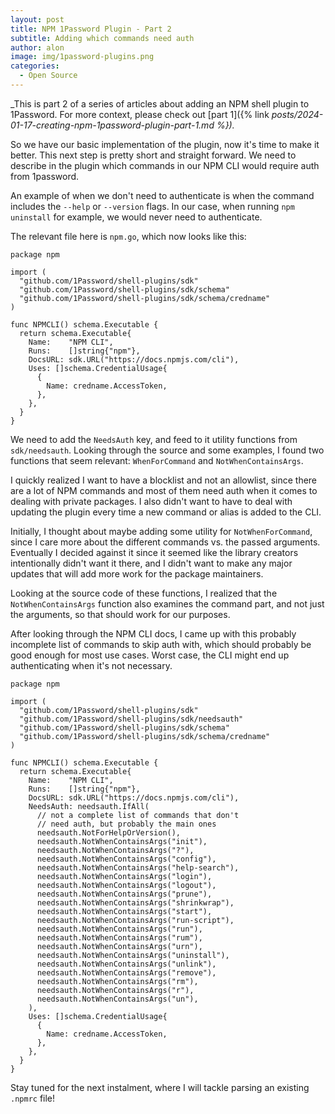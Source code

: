```yaml
---
layout: post
title: NPM 1Password Plugin - Part 2
subtitle: Adding which commands need auth
author: alon
image: img/1password-plugins.png
categories:
  - Open Source
---
```


_This is part 2 of a series of articles about adding an NPM shell plugin to 1Password. For more context, please check out [part 1]({% link _posts/2024-01-17-creating-npm-1password-plugin-part-1.md %})._

So we have our basic implementation of the plugin, now it's time to make it better. This next step is pretty short and straight forward. We need to describe in the plugin which commands in our NPM CLI would require auth from 1password.

An example of when we don't need to authenticate is when the command includes the `--help` or `--version` flags. In our case, when running `npm uninstall` for example, we would never need to authenticate.

The relevant file here is `npm.go`, which now looks like this:

```golang
package npm

import (
  "github.com/1Password/shell-plugins/sdk"
  "github.com/1Password/shell-plugins/sdk/schema"
  "github.com/1Password/shell-plugins/sdk/schema/credname"
)

func NPMCLI() schema.Executable {
  return schema.Executable{
    Name:    "NPM CLI",
    Runs:    []string{"npm"},
    DocsURL: sdk.URL("https://docs.npmjs.com/cli"),
    Uses: []schema.CredentialUsage{
      {
        Name: credname.AccessToken,
      },
    },
  }
}
```

We need to add the `NeedsAuth` key, and feed to it utility functions from `sdk/needsauth`. Looking through the source and some examples, I found two functions that seem relevant: `WhenForCommand` and `NotWhenContainsArgs`.

I quickly realized I want to have a blocklist and not an allowlist, since there are a lot of NPM commands and most of them need auth when it comes to dealing with private packages. I also didn't want to have to deal with updating the plugin every time a new command or alias is added to the CLI.

Initially, I thought about maybe adding some utility for `NotWhenForCommand`, since I care more about the different commands vs. the passed arguments. Eventually I decided against it since it seemed like the library creators intentionally didn't want it there, and I didn't want to make any major updates that will add more work for the package maintainers.

Looking at the source code of these functions, I realized that the `NotWhenContainsArgs` function also examines the command part, and not just the arguments, so that should work for our purposes.

After looking through the NPM CLI docs, I came up with this probably incomplete list of commands to skip auth with, which should probably be good enough for most use cases. Worst case, the CLI might end up authenticating when it's not necessary.

```
package npm

import (
  "github.com/1Password/shell-plugins/sdk"
  "github.com/1Password/shell-plugins/sdk/needsauth"
  "github.com/1Password/shell-plugins/sdk/schema"
  "github.com/1Password/shell-plugins/sdk/schema/credname"
)

func NPMCLI() schema.Executable {
  return schema.Executable{
    Name:    "NPM CLI",
    Runs:    []string{"npm"},
    DocsURL: sdk.URL("https://docs.npmjs.com/cli"),
    NeedsAuth: needsauth.IfAll(
      // not a complete list of commands that don't
      // need auth, but probably the main ones
      needsauth.NotForHelpOrVersion(),
      needsauth.NotWhenContainsArgs("init"),
      needsauth.NotWhenContainsArgs("?"),
      needsauth.NotWhenContainsArgs("config"),
      needsauth.NotWhenContainsArgs("help-search"),
      needsauth.NotWhenContainsArgs("login"),
      needsauth.NotWhenContainsArgs("logout"),
      needsauth.NotWhenContainsArgs("prune"),
      needsauth.NotWhenContainsArgs("shrinkwrap"),
      needsauth.NotWhenContainsArgs("start"),
      needsauth.NotWhenContainsArgs("run-script"),
      needsauth.NotWhenContainsArgs("run"),
      needsauth.NotWhenContainsArgs("rum"),
      needsauth.NotWhenContainsArgs("urn"),
      needsauth.NotWhenContainsArgs("uninstall"),
      needsauth.NotWhenContainsArgs("unlink"),
      needsauth.NotWhenContainsArgs("remove"),
      needsauth.NotWhenContainsArgs("rm"),
      needsauth.NotWhenContainsArgs("r"),
      needsauth.NotWhenContainsArgs("un"),
    ),
    Uses: []schema.CredentialUsage{
      {
        Name: credname.AccessToken,
      },
    },
  }
}

```

Stay tuned for the next instalment, where I will tackle parsing an existing `.npmrc` file!
